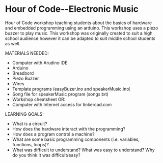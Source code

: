 # Hour of Code--Electronic Music
Hour of Code workshop teaching students about the basics of hardware and embedded programming using an arduino. This workshop uses a piezo buzzer to play music.
This workshop was originally created to suit a high school audience however it can be adapted to suit middle school students as well. 

MATERIALS NEEDED:
- Computer with Arudino IDE
- Arduino 
- Breadbord
- Piezo Buzzer
- Wires
- Template programs (easyBuzer.ino and speakerMusic.ino)
- Song file for speakerMusic program (songs.txt)
- Workshop cheatsheet
OR:
- Computer with Internet access for tinkercad.com

LEARNING GOALS:
- What is a circuit?
- How does the hardware interact with the programming?
- How does a program control a machine?
- What are some basic programming components (i.e. variables, functions, loops)?
- What was difficult to understand? What was easy to understand? Why do you think it was difficult/easy?
